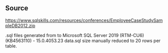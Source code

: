 ## Source

https://www.sqlskills.com/resources/conferences/EmployeeCaseStudySampleDB2012.zip

.sql files generated from to Microsoft SQL Server 2019 (RTM-CU6) (KB4563110) - 15.0.4053.23
data.sql size manually reduced to 20 rows per table.
